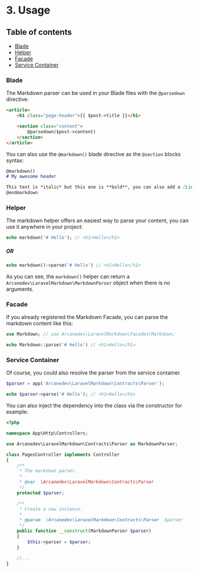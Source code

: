 # 3. Usage

## Table of contents

  * [Blade](#blade)
  * [Helper](#helper)
  * [Facade](#facade)
  * [Service Container](#service-container)

### Blade

The Markdown parser can be used in your Blade files with the `@parsedown` directive:

```html
<article>
    <h1 class="page-header">{{ $post->title }}</h1>

    <section class="content">
        @parsedown($post->content)
    </section>
</article>
```

You can also use the `@markdown()` blade directive as the `@section` blocks syntax:

```markdown
@markdown()
# My awesome header

This text is *italic* but this one is **bold**, you can also add a [Link](http://www.example.com).
@endmarkdown
```

### Helper

The markdown helper offers an easiest way to parse your content, you can use it anywhere in your project:

```php
echo markdown('# Hello'); // <h1>Hello</h1>
```

##### OR

```php
echo markdown()->parse('# Hello') // <h1>Hello</h1>
```

As you can see, the `markdown()` helper can return a `Arcanedev\LaravelMarkdown\MarkdownParser` object when there is no arguments.

### Facade

If you already registered the Markdown Facade, you can parse the markdown content like this:

```php
use Markdown; // use Arcanedev\LaravelMarkdown\Facades\Markdown;

echo Markdown::parse('# Hello') // <h1>Hello</h1>
```

### Service Container

Of course, you could also resolve the parser from the service container.

```php
$parser = app('Arcanedev\LaravelMarkdown\Contracts\Parser');

echo $parser->parse('# Hello'); // <h1>Hello</h1>
```

You can also inject the dependency into the class via the constructor for example:

```php
<?php

namespace App\Http\Controllers;

use Arcanedev\LaravelMarkdown\Contracts\Parser as MarkdownParser;

class PagesController implements Controller
{
    /**
     * The markdown parser.
     *
     * @var  \Arcanedev\LaravelMarkdown\Contracts\Parser
     */
    protected $parser;

    /**
     * Create a new instance.
     *
     * @param  \Arcanedev\LaravelMarkdown\Contracts\Parser  $parser
     */
    public function __construct(MarkdownParser $parser)
    {
        $this->parser = $parser;
    }

    //...
}
```
